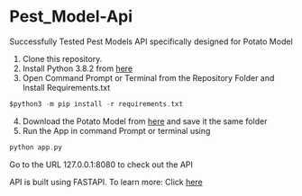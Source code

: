 # Pest_Model-Api
Successfully Tested Pest Models API specifically designed for Potato Model

1. Clone this repository.
2. Install Python 3.8.2 from [here](https://www.python.org/downloads/)
3. Open Command Prompt or Terminal from the Repository Folder and Install Requirements.txt
```C
$python3 -m pip install -r requirements.txt
```
4. Download the Potato Model from [here](https://drive.google.com/drive/u/4/folders/1dIn9Jd0bB2EIgmvvo7AbN3pH8iQoL5cA) and save it the same folder
5. Run the App in command Prompt or terminal using 
```C
python app.py
```
Go to the URL 127.0.0.1:8080 to check out the API

API is built using FASTAPI. To learn more: Click [here](https://fastapi.tiangolo.com/)

